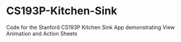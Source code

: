 CS193P-Kitchen-Sink
===================

Code for the Stanford CS193P Kitchen Sink App demonstrating View Animation and Action Sheets
